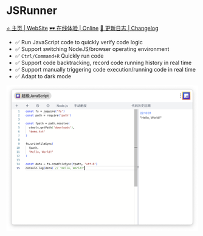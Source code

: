 # JSRunner

[⭐️ 主页 | WebSite](https://ziuchen.github.io/project/JSRunner/)
[🕶️ 在线体验 | Online](https://ziuchen.github.io/JSRunner/)
[🚚 更新日志 | Changelog](https://ziuchen.github.io/project/JSRunner/log/)


- ✅ Run JavaScript code to quickly verify code logic
- ✅ Support switching NodeJS/browser operating environment
- ✅ `Ctrl/Command+R` Quickly run code
- ✅ Support code backtracking, record code running history in real time
- ✅ Support manually triggering code execution/running code in real time
- ✅ Adapt to dark mode

![](./docs/img1.png)